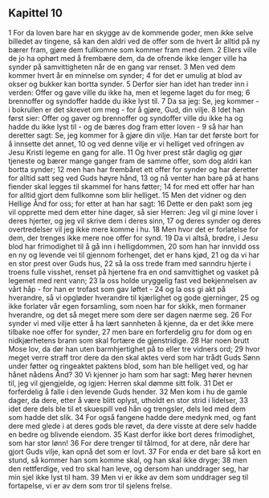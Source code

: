 ## Kapittel 10

1 For da loven bare har en skygge av de kommende goder, men ikke selve billedet av tingene, så kan den aldri ved de offer som de hvert år alltid på ny bærer fram, gjøre dem fullkomne som kommer fram med dem.
2 Ellers ville de jo ha ophørt med å frembære dem, da de ofrende ikke lenger ville ha synder på samvittigheten når de en gang var renset.
3 Men ved dem kommer hvert år en minnelse om synder;
4 for det er umulig at blod av okser og bukker kan bortta synder.
5 Derfor sier han idet han treder inn i verden: Offer og gave ville du ikke ha, men et legeme laget du for meg;
6 brennoffer og syndoffer hadde du ikke lyst til.
7 Da sa jeg: Se, jeg kommer - i bokrullen er det skrevet om meg - for å gjøre, Gud, din vilje.
8 Idet han først sier: Offer og gaver og brennoffer og syndoffer ville du ikke ha og hadde du ikke lyst til - og de bæres dog fram etter loven -
9 så har han deretter sagt: Se, jeg kommer for å gjøre din vilje. Han tar det første bort for å innsette det annet,
10 og ved denne vilje er vi helliget ved ofringen av Jesu Kristi legeme en gang for alle.
11 Og hver prest står daglig og gjør tjeneste og bærer mange ganger fram de samme offer, som dog aldri kan bortta synder;
12 men han har frembåret ett offer for synder og har deretter for alltid satt seg ved Guds høyre hånd,
13 og nå venter han bare på at hans fiender skal legges til skammel for hans føtter;
14 for med ett offer har han for alltid gjort dem fullkomne som blir helliget.
15 Men det vidner og den Hellige Ånd for oss; for etter at han har sagt:
16 Dette er den pakt som jeg vil opprette med dem etter hine dager, så sier Herren: Jeg vil gi mine lover i deres hjerter, og jeg vil skrive dem i deres sinn,
17 og deres synder og deres overtredelser vil jeg ikke mere komme i hu.
18 Men hvor det er forlatelse for dem, der trenges ikke mere noe offer for synd.
19 Da vi altså, brødre, i Jesu blod har frimodighet til å gå inn i helligdommen,
20 som han har innvidd oss en ny og levende vei til gjennom forhenget, det er hans kjød,
21 og da vi har en stor prest over Guds hus,
22 så la oss trede fram med sanndru hjerte i troens fulle visshet, renset på hjertene fra en ond samvittighet og vasket på legemet med rent vann;
23 la oss holde uryggelig fast ved bekjennelsen av vårt håp - for han er trofast som gav løftet -
24 og la oss gi akt på hverandre, så vi opgløder hverandre til kjærlighet og gode gjerninger,
25 og ikke forlater vår egen forsamling, som noen har for skikk, men formaner hverandre, og det så meget mere som dere ser dagen nærme seg.
26 For synder vi med vilje etter å ha lært sannheten å kjenne, da er det ikke mere tilbake noe offer for synder,
27 men bare en forferdelig gru for dom og en nidkjærhetens brann som skal fortære de gjenstridige.
28 Har noen brutt Mose lov, da dør han uten barmhjertighet på to eller tre vidners ord;
29 hvor meget verre straff tror dere da den skal aktes verd som har trådt Guds Sønn under føtter og ringeaktet paktens blod, som han ble helliget ved, og har hånet nådens Ånd?
30 Vi kjenner jo ham som har sagt: Meg hører hevnen til, jeg vil gjengjelde, og igjen: Herren skal dømme sitt folk.
31 Det er forferdelig å falle i den levende Guds hender.
32 Men kom i hu de gamle dager, da dere, etter å være blitt oplyst, utholdt en stor strid i lidelser,
33 idet dere dels ble til et skuespill ved hån og trengsler, dels led med dem som hadde det slik.
34 For også fangene hadde dere medynk med, og fant dere med glede i at deres gods ble røvet, da dere visste at dere selv hadde en bedre og blivende eiendom.
35 Kast derfor ikke bort deres frimodighet, som har stor lønn!
36 For dere trenger til tålmod, for at dere, når dere har gjort Guds vilje, kan opnå det som er lovt.
37 For enda er det bare så kort en stund, så kommer han som komme skal, og han skal ikke dryge;
38 men den rettferdige, ved tro skal han leve, og dersom han unddrager seg, har min sjel ikke lyst til ham.
39 Men vi er ikke av dem som unddrager seg til fortapelse, vi er av dem som tror til sjelens frelse.
